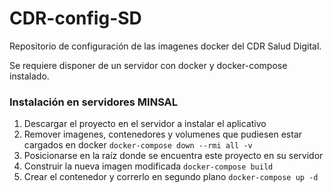 # CDR-config-SD
Repositorio de configuración de las imagenes docker del CDR Salud Digital.

Se requiere disponer de un servidor con docker y docker-compose instalado.

### Instalación en servidores MINSAL
1. Descargar el proyecto en el servidor a instalar el aplicativo
2. Remover imagenes, contenedores y volumenes que pudiesen estar cargados en docker `docker-compose down --rmi all -v`
3. Posicionarse en la raíz donde se encuentra este proyecto en su servidor
4. Construir la nueva imagen modificada `docker-compose build`
5. Crear el contenedor y correrlo en segundo plano `docker-compose up -d`
